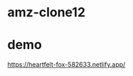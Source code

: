 # amz-clone12 


<!-- demo Link -->
# demo
https://heartfelt-fox-582633.netlify.app/




<!-- thank u -->
